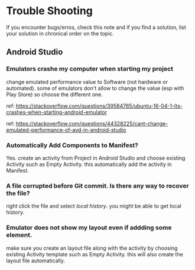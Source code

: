 # Trouble Shooting 

If you encounter bugs/erros, check this note and if you find a solution, list your solution in chronical order on the topic.


## Android Studio

### Emulators crashe my computer when starting my project

change emulated performance value to Software (not hardware or automated). some of emulators don't allow to change the value (esp with Play Store) so choose the different one.

ref: https://stackoverflow.com/questions/39584765/ubuntu-16-04-1-lts-crashes-when-starting-android-emulator

ref: https://stackoverflow.com/questions/44328225/cant-change-emulated-performance-of-avd-in-android-studio

### Automatically Add Components to Manifest?

Yes. create an activity from Project in Android Studio and choose existing Activity such as Empty Activity. this automatically add the activity in Manifest.

### A file corrupted before Git commit. Is there any way to recover the file?

right click the file and select _local history_. you might be able to get local history. 

### Emulator does not show my layout even if addding some element.

make sure you create an layout file along with the activity by choosing existing Activity template such as Empty Activity. this will also create the layout file automatically.
